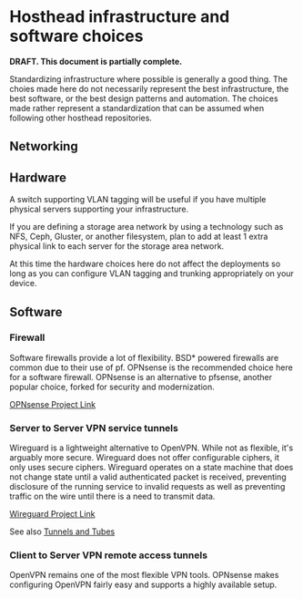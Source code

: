 # Hosthead infrastructure and software choices

**DRAFT. This document is partially complete.**

Standardizing infrastructure where possible is generally a good thing. The choies made here do not necessarily represent the best infrastructure, the best software, or the best design patterns and automation. The choices made rather represent a standardization that can be assumed when following other hosthead repositories.

## Networking

## Hardware

A switch supporting VLAN tagging will be useful if you have multiple physical servers supporting your infrastructure.

If you are defining a storage area network by using a technology such as NFS, Ceph, Gluster, or another filesystem, plan to add at least 1 extra physical link to each server for the storage area network.

At this time the hardware choices here do not affect the deployments so long as you can configure VLAN tagging and trunking appropriately on your device.

## Software

### Firewall

Software firewalls provide a lot of flexibility. BSD* powered firewalls are common due to their use of pf. OPNsense is the recommended choice here for a software firewall. OPNsense is an alternative to pfsense, another popular choice, forked for security and modernization.

[OPNsense Project Link](https://opnsense.org/)

### Server to Server VPN service tunnels

Wireguard is a lightweight alternative to OpenVPN. While not as flexible, it's arguably more secure. Wireguard does not offer configurable ciphers, it only uses secure ciphers. Wireguard operates on a state machine that does not change state until a valid authenticated packet is received, preventing disclosure of the running service to invalid requests as well as preventing traffic on the wire until there is a need to transmit data.

[Wireguard Project Link](https://www.wireguard.com/)

See also [Tunnels and Tubes](tunnels-and-tubes/)

### Client to Server VPN remote access tunnels

OpenVPN remains one of the most flexible VPN tools. OPNsense makes configuring OpenVPN fairly easy and supports a highly available setup.
